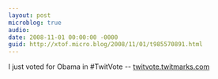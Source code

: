 ```yaml
---
layout: post
microblog: true
audio: 
date: 2008-11-01 00:00:00 -0000
guid: http://xtof.micro.blog/2008/11/01/t985570891.html
---
```

I just voted for Obama in #TwitVote -- [twitvote.twitmarks.com](http://twitvote.twitmarks.com/)
